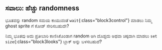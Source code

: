 ## ಸವಾಲು: ಹೆಚ್ಚು randomness

ಭೂತವನ್ನು random ಸಮಯ ಕಾಯುವಂತೆ `wait`{:class="block3control"} ಮಾಡಲು ನಿಮ್ಮ ghost sprite ಗೆ ಕೋಡ್ ಸೇರಿಸಬಹುದೇ?

ನಿಮ್ಮ ಭೂತವು ಅದು ಪ್ರತೀಬಾರಿ ಕಾಣಿಸಿಕೊಂಡಾಗ random ಆಗಿ ದೊಡ್ಡದು ಅಥವಾ ಚಿಕ್ಕದಾಗಿ ಮಾಡಲು `set size`{:class="block3looks"} ಬ್ಲಾಕ್ ಅನ್ನು ಬಳಸಬಹುದೆ?